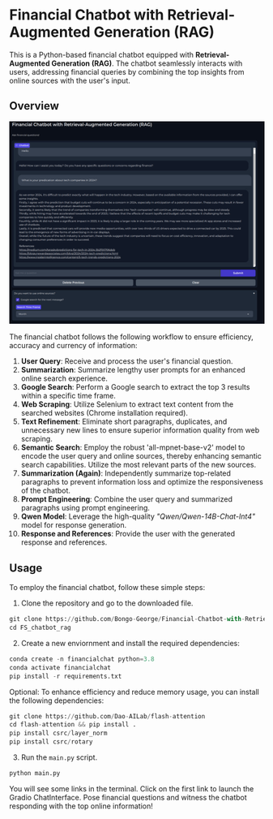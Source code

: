 # Financial Chatbot with Retrieval-Augmented Generation (RAG)

This is a Python-based financial chatbot equipped with **Retrieval-Augmented Generation (RAG)**. The chatbot seamlessly interacts with users, addressing financial queries by combining the top insights from online sources with the user's input.

## Overview

![ScreenShot](./photos/app.png)


The financial chatbot follows the following workflow to ensure efficiency, accuracy and currency of information:

1. **User Query**: Receive and process the user's financial question.
2. **Summarization**: Summarize lengthy user prompts for an enhanced online search experience.
3. **Google Search**: Perform a Google search to extract the top 3 results within a specific time frame.
4. **Web Scraping**: Utilize Selenium to extract text content from the searched websites (Chrome installation required).
5. **Text Refinement**: Eliminate short paragraphs, duplicates, and unnecessary new lines to ensure superior information quality from web scraping.
6. **Semantic Search**: Employ the robust 'all-mpnet-base-v2' model to encode the user query and online sources, thereby enhancing semantic search capabilities. Utilize the most relevant parts of the new sources.
7. **Summarization (Again)**: Independently summarize top-related paragraphs to prevent information loss and optimize the responsiveness of the chatbot.
8. **Prompt Engineering**: Combine the user query and summarized paragraphs using prompt engineering.
9. **Qwen Model**: Leverage the high-quality *"Qwen/Qwen-14B-Chat-Int4"* model for response generation.
10. **Response and References**: Provide the user with the generated response and references.

## Usage

To employ the financial chatbot, follow these simple steps:


1. Clone the repository and go to the downloaded file.
```python
git clone https://github.com/Bongo-George/Financial-Chatbot-with-Retrieval-Augmented-Generation-RAG-.git
cd FS_chatbot_rag
```


2. Create a new enviornment and install the required dependencies:
```python
conda create -n financialchat python=3.8
conda activate financialchat
pip install -r requirements.txt
```

Optional: To enhance efficiency and reduce memory usage, you can install the following dependencies:

```python
git clone https://github.com/Dao-AILab/flash-attention
cd flash-attention && pip install .
pip install csrc/layer_norm
pip install csrc/rotary
```


3. Run the `main.py` script.

```python
python main.py
```

You will see some links in the terminal. Click on the first link to launch the Gradio ChatInterface. Pose financial questions and witness the chatbot responding with the top online information!